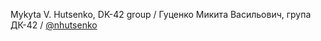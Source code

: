 Mykyta V. Hutsenko, DK-42 group / Гуценко Микита Васильович, група ДК-42 / [@nhutsenko](https://github.com/nhutsenko)